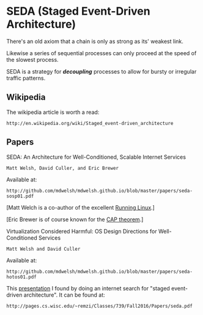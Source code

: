 # SEDA (Staged Event-Driven Architecture)

There's an old axiom that a chain is only as strong as its' weakest link.

Likewise a series of sequential processes can only proceed at the speed of the slowest process.

SEDA is a strategy for ___decoupling___ processes to allow for bursty or irregular traffic patterns.

## Wikipedia

The wikipedia article is worth a read:

    http://en.wikipedia.org/wiki/Staged_event-driven_architecture

## Papers

SEDA: An Architecture for Well-Conditioned, Scalable Internet Services

    Matt Welsh, David Culler, and Eric Brewer

Available at:

    http://github.com/mdwelsh/mdwelsh.github.io/blob/master/papers/seda-sosp01.pdf

[Matt Welch is a co-author of the excellent [Running Linux](http://shop.oreilly.com/product/9780596007607.do).]

[Eric Brewer is of course known for the [CAP theorem](https://en.wikipedia.org/wiki/CAP_theorem).]

Virtualization Considered Harmful: OS Design Directions for Well-Conditioned Services

    Matt Welsh and David Culler

Available at:

    http://github.com/mdwelsh/mdwelsh.github.io/blob/master/papers/seda-hotos01.pdf

This [presentation](seda.pdf) I found by doing an internet search for "staged event-driven architecture". It can be found at:

    http://pages.cs.wisc.edu/~remzi/Classes/739/Fall2016/Papers/seda.pdf
